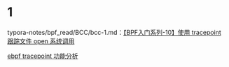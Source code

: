 # 1

typora-notes/bpf_read/BCC/bcc-1.md：[【BPF入门系列-10】使用 tracepoint 跟踪文件 open 系统调用](https://www.ebpf.top/post/open_tracepoint_trace/)

[ebpf tracepoint 功能分析](https://blog.csdn.net/already_skb/article/details/123023485)

